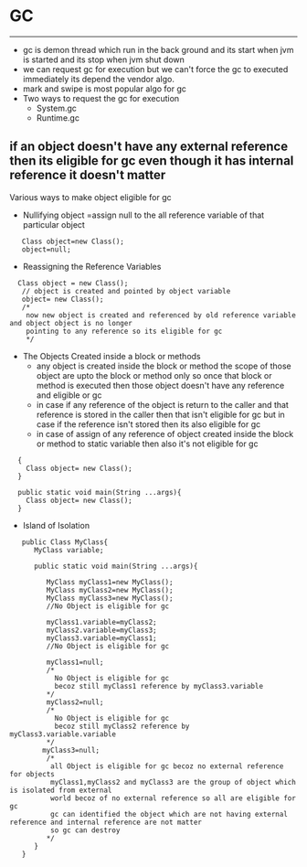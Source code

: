 # GC
--------------------------------
* gc is demon thread which run in the back ground and its start when jvm is started and its stop when jvm shut down 
* we can request gc for execution but we can't force the gc to executed immediately its depend the vendor algo. 
* mark and swipe is most popular algo for gc 
* Two ways to request the gc for execution 
	* System.gc
	* Runtime.gc

## if an object doesn't have any external reference then its eligible for gc even though it has internal reference it doesn't matter
Various ways to make object eligible for gc

* Nullifying object =assign null to the all reference variable of that particular object
```
   Class object=new Class();
   object=null;
```

* Reassigning the Reference Variables 
```
  Class object = new Class();
   // object is created and pointed by object variable 
   object= new Class();
   /*
    now new object is created and referenced by old reference variable and object object is no longer 
    pointing to any reference so its eligible for gc
	*/
```

* The Objects Created inside a block or methods 
	* any object is created inside the block or method the scope of those object are upto the block or method only 
     so once that block or method is executed then those object doesn't have any reference and eligible or gc 
	* in case if any reference of the object is return to the caller and that reference is stored in the caller then that isn't 
     eligible for gc but in case if the reference isn't stored then its also eligible for gc 
	* in case of assign of any reference of object created inside the block or method to static variable then also 
     it's not eligible for gc 
```
  {
    Class object= new Class();	
  }	
  
  public static void main(String ...args){
    Class object= new Class();	
  }
```  
 
* Island of Isolation
```
   public Class MyClass{
      MyClass variable;
	  
	  public static void main(String ...args){
	    
		 MyClass myClass1=new MyClass();
		 MyClass myClass2=new MyClass();
		 MyClass myClass3=new MyClass();
		 //No Object is eligible for gc 
		 
		 myClass1.variable=myClass2;
		 myClass2.variable=myClass3;
		 myClass3.variable=myClass1;
		 //No Object is eligible for gc 
		 
		 myClass1=null;
		 /*
		   No Object is eligible for gc 
		   becoz still myClass1 reference by myClass3.variable
		 */
		 myClass2=null;
		 /*
		   No Object is eligible for gc 
		   becoz still myClass2 reference by myClass3.variable.variable
		 */
	    myClass3=null;
		 /*
		  all Object is eligible for gc becoz no external reference for objects 
		  myClass1,myClass2 and myClass3 are the group of object which is isolated from external 
		  world becoz of no external reference so all are eligible for gc
		  gc can identified the object which are not having external reference and internal reference are not matter 
		  so gc can destroy 
		 */
	  }     
   } 
	
``` 
